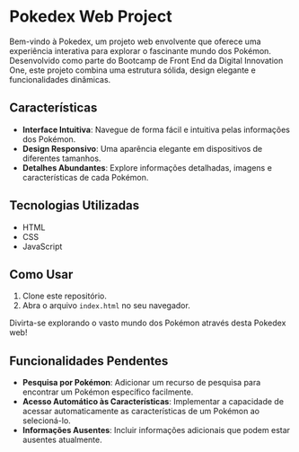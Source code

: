 # Pokedex Web Project

Bem-vindo à Pokedex, um projeto web envolvente que oferece uma experiência interativa para explorar o fascinante mundo dos Pokémon. Desenvolvido como parte do Bootcamp de Front End da Digital Innovation One, este projeto combina uma estrutura sólida, design elegante e funcionalidades dinâmicas.

## Características

- **Interface Intuitiva**: Navegue de forma fácil e intuitiva pelas informações dos Pokémon.
- **Design Responsivo**: Uma aparência elegante em dispositivos de diferentes tamanhos.
- **Detalhes Abundantes**: Explore informações detalhadas, imagens e características de cada Pokémon.

## Tecnologias Utilizadas

- HTML
- CSS
- JavaScript

## Como Usar

1. Clone este repositório.
2. Abra o arquivo `index.html` no seu navegador.

Divirta-se explorando o vasto mundo dos Pokémon através desta Pokedex web!

## Funcionalidades Pendentes

- **Pesquisa por Pokémon**: Adicionar um recurso de pesquisa para encontrar um Pokémon específico facilmente.
- **Acesso Automático às Características**: Implementar a capacidade de acessar automaticamente as características de um Pokémon ao selecioná-lo.
- **Informações Ausentes**: Incluir informações adicionais que podem estar ausentes atualmente.
